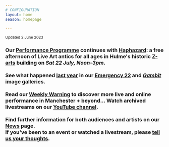 ```yaml
---
# CONFIGURATION
layout: home
season: homepage

---
```

<small>Updated 2 June 2023</small>        
### Our [Performance Programme](/current/2023) continues with [Haphazard](/hab/haphazard): a free afternoon of Live Art antics for all ages in Hulme's historic <a href="https://z-arts.org/events/haphazard-2" target="_blank">Z-arts</a> building on *Sat 22 July, Noon-3pm*.<br><br>See what happened [last year](/archive/2022) in our [Emergency 22](/galleries/2022-emergency) and [*Gambit*](/galleries/2022-gambit) image galleries.<br><br>Read our <a href="https://wordofwarning.posthaven.com" target="_blank">Weekly Warning</a> to discover more live and online performance in Manchester + beyond…  Watch archived livestreams on our <a href="https://youtube.com/@warnmcr" target="_blank">YouTube channel</a>.<br><br>Find further information for both audiences and artists on our [News](/news) page.<br>If you've been to an event or watched a livestream, please <a href="http://bit.ly/warnmcrfeedback" target="_blank">tell us your thoughts</a>.
